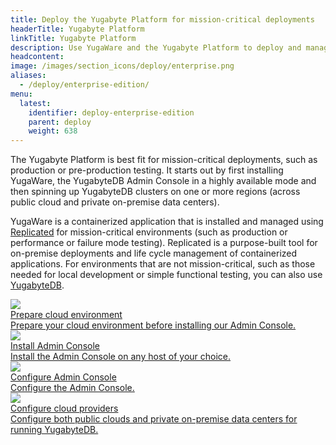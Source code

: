 ```yaml
---
title: Deploy the Yugabyte Platform for mission-critical deployments
headerTitle: Yugabyte Platform
linkTitle: Yugabyte Platform
description: Use YugaWare and the Yugabyte Platform to deploy and manage mission-critical YugabyteDB clusters.
headcontent:
image: /images/section_icons/deploy/enterprise.png
aliases:
  - /deploy/enterprise-edition/
menu:
  latest:
    identifier: deploy-enterprise-edition
    parent: deploy
    weight: 638
---
```


The Yugabyte Platform is best fit for mission-critical deployments, such as production or pre-production testing. It starts out by first installing YugaWare, the YugabyteDB Admin Console in a highly available mode and then spinning up YugabyteDB clusters on one or more regions (across public cloud and private on-premise data centers).

YugaWare is a containerized application that is installed and managed using <a href="https://www.replicated.com/" target="_blank">Replicated</a> for mission-critical environments (such as production or performance or failure mode testing). Replicated is a purpose-built tool for on-premise deployments and life cycle management of containerized applications. For environments that are not mission-critical, such as those needed for local development or simple functional testing, you can also use <a href="../../quick-start/install">YugabyteDB</a>.

<div class="row">
  <div class="col-12 col-md-6 col-lg-12 col-xl-6">
    <a class="section-link icon-offset" href="prepare-cloud-environment/">
      <div class="head">
        <img class="icon" src="/images/section_icons/deploy/public-clouds.png" aria-hidden="true" />
        <div class="title">Prepare cloud environment</div>
      </div>
      <div class="body">
        Prepare your cloud environment before installing our Admin Console.
      </div>
    </a>
  </div>
  
  <div class="col-12 col-md-6 col-lg-12 col-xl-6">
    <a class="section-link icon-offset" href="install-admin-console/">
      <div class="head">
        <img class="icon" src="/images/section_icons/quick_start/install.png" aria-hidden="true" />
        <div class="title">Install Admin Console</div>
      </div>
      <div class="body">
        Install the Admin Console on any host of your choice.
      </div>
    </a>
  </div>

  <div class="col-12 col-md-6 col-lg-12 col-xl-6">
    <a class="section-link icon-offset" href="configure-admin-console/">
      <div class="head">
        <img class="icon" src="/images/section_icons/deploy/enterprise/console.png" aria-hidden="true" />
        <div class="title">Configure Admin Console</div>
      </div>
      <div class="body">
        Configure the Admin Console.
      </div>
    </a>
  </div>

  <div class="col-12 col-md-6 col-lg-12 col-xl-6">
    <a class="section-link icon-offset" href="configure-cloud-providers/">
      <div class="head">
        <img class="icon" src="/images/section_icons/deploy/enterprise/administer.png" aria-hidden="true" />
        <div class="title">Configure cloud providers</div>
      </div>
      <div class="body">
          Configure both public clouds and private on-premise data centers for running YugabyteDB.
      </div>
    </a>
  </div>
</div>
